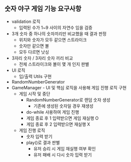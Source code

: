 ## 숫자 야구 게임 기능 요구사항
* validation 로직
  * 입력된 수가 1~9 사이의 자연수 임을 검증
* 3개 숫자 중 하나의 숫자끼리만 비교했을 때 결과 판정
  * 위치와 숫자가 모두 같으면 스트라이크
  * 숫자만 같으면 볼
  * 모두 다르면 낫싱
* 3자리 숫자 / 3자리 숫자 끼리 비교
  * 전체 스트라이크와 볼이 몇 개 인지 판별
* UI 로직
  * 입/출력 Utils 구현
* RandomNumberGenerator
* GameManager - UI 및 핵심 로직을 사용해 게임 진행 로직 구현
  * 게임 시작 및 중단
    * RandomNumberGenerator로 랜덤 숫자 생성
      * 기존에 생성된 숫자일 경우 재생성
    * do-while 사용하여 게임 진행
    * 게임 종료 후 1 입력받으면 게임 재실행 O
    * 게임 종료 후 2 입력받으면 재실행 X
  * 게임 진행 로직
    * 숫자 입력 받기
    * play()로 결과 판별
      * 유저 승리 시 게임 재실행 여부 확인
      * 유저 패배 시 다시 숫자 입력 받기